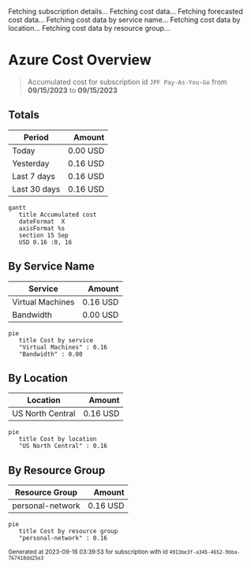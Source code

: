 Fetching subscription details...
Fetching cost data...
Fetching forecasted cost data...
Fetching cost data by service name...
Fetching cost data by location...
Fetching cost data by resource group...
# Azure Cost Overview

> Accumulated cost for subscription id `JPF Pay-As-You-Go` from **09/15/2023** to **09/15/2023**

## Totals

|Period|Amount|
|---|---:|
|Today|0.00 USD|
|Yesterday|0.16 USD|
|Last 7 days|0.16 USD|
|Last 30 days|0.16 USD|

```mermaid
gantt
   title Accumulated cost
   dateFormat  X
   axisFormat %s
   section 15 Sep
   USD 0.16 :0, 16
```

## By Service Name

|Service|Amount|
|---|---:|
|Virtual Machines|0.16 USD|
|Bandwidth|0.00 USD|

```mermaid
pie
   title Cost by service
   "Virtual Machines" : 0.16
   "Bandwidth" : 0.00
```

## By Location

|Location|Amount|
|---|---:|
|US North Central|0.16 USD|

```mermaid
pie
   title Cost by location
   "US North Central" : 0.16
```

## By Resource Group

|Resource Group|Amount|
|---|---:|
|personal-network|0.16 USD|

```mermaid
pie
   title Cost by resource group
   "personal-network" : 0.16
```

<sup>Generated at 2023-09-16 03:39:53 for subscription with id `4913be3f-a345-4652-9bba-767418dd25e3`</sup>
